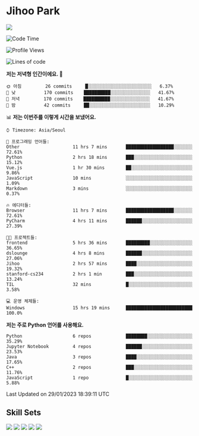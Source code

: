 # Jihoo Park
<!--![mazandi profile](http://mazandi.herokuapp.com/api?handle=wlgn8648&theme=warm) -->

<a href="https://www.linkedin.com/in/parkjihoo/" target="_blank"><img src="https://img.shields.io/badge/linkedin-0A66C2?style=flat-square&logo=linkedin&logoColor=white"/></a>

<!--START_SECTION:waka-->
![Code Time](http://img.shields.io/badge/Code%20Time-221%20hrs%2057%20mins-blue)

![Profile Views](http://img.shields.io/badge/Profile%20Views-22-blue)

![Lines of code](https://img.shields.io/badge/%EC%A0%80%EB%8A%94%20%EC%97%AC%ED%83%9C%EA%B9%8C%EC%A7%80%20-1%20Million%20%EC%A4%84%EC%9D%98%20%EC%BD%94%EB%93%9C%EB%A5%BC%20%EC%9E%91%EC%84%B1%ED%96%88%EC%96%B4%EC%9A%94.-blue)

**저는 저녁형 인간이에요. 🦉** 

```text
🌞 아침         26 commits     █░░░░░░░░░░░░░░░░░░░░░░░░   6.37% 
🌆 낮　         170 commits    ██████████░░░░░░░░░░░░░░░   41.67% 
🌃 저녁         170 commits    ██████████░░░░░░░░░░░░░░░   41.67% 
🌙 밤　         42 commits     ██░░░░░░░░░░░░░░░░░░░░░░░   10.29%

```


📊 **저는 이번주를 이렇게 시간을 보냈어요.** 

```text
⌚︎ Timezone: Asia/Seoul

💬 프로그래밍 언어들: 
Other                    11 hrs 7 mins       ██████████████████░░░░░░░   72.61% 
Python                   2 hrs 18 mins       ███░░░░░░░░░░░░░░░░░░░░░░   15.12% 
Vue.js                   1 hr 30 mins        ██░░░░░░░░░░░░░░░░░░░░░░░   9.86% 
JavaScript               10 mins             ░░░░░░░░░░░░░░░░░░░░░░░░░   1.09% 
Markdown                 3 mins              ░░░░░░░░░░░░░░░░░░░░░░░░░   0.37%

🔥 에디터들: 
Browser                  11 hrs 7 mins       ██████████████████░░░░░░░   72.61% 
PyCharm                  4 hrs 11 mins       ██████░░░░░░░░░░░░░░░░░░░   27.39%

🐱‍💻 프로젝트들: 
frontend                 5 hrs 36 mins       █████████░░░░░░░░░░░░░░░░   36.65% 
dslounge                 4 hrs 8 mins        ██████░░░░░░░░░░░░░░░░░░░   27.06% 
Jihoo                    2 hrs 57 mins       ████░░░░░░░░░░░░░░░░░░░░░   19.32% 
stanford-cs234           2 hrs 1 min         ███░░░░░░░░░░░░░░░░░░░░░░   13.24% 
TIL                      32 mins             █░░░░░░░░░░░░░░░░░░░░░░░░   3.58%

💻 운영 체제들: 
Windows                  15 hrs 19 mins      █████████████████████████   100.0%

```

**저는 주로 Python 언어를 사용해요.** 

```text
Python                   6 repos             ████████░░░░░░░░░░░░░░░░░   35.29% 
Jupyter Notebook         4 repos             ██████░░░░░░░░░░░░░░░░░░░   23.53% 
Java                     3 repos             ████░░░░░░░░░░░░░░░░░░░░░   17.65% 
C++                      2 repos             ███░░░░░░░░░░░░░░░░░░░░░░   11.76% 
JavaScript               1 repo              █░░░░░░░░░░░░░░░░░░░░░░░░   5.88%

```



 Last Updated on 29/01/2023 18:39:11 UTC
<!--END_SECTION:waka-->

## Skill Sets
<a><img src="https://img.shields.io/badge/tensorflow-FF6F00?style=flat-square&logo=tensorflow&logoColor=white"/></a>
<a><img src="https://img.shields.io/badge/mysql-4479A1?style=flat-square&logo=mysql&logoColor=white"/></a>
<a><img src="https://img.shields.io/badge/springboot-6DB33F?style=flat-square&logo=springboot&logoColor=white"/></a>
<a><img src="https://img.shields.io/badge/django-092E20?style=flat-square&logo=django&logoColor=white"/></a>
<a><img src="https://img.shields.io/badge/c++-00599C?style=flat-square&logo=c%2B%2B&logoColor=white"/></a>
<!--
**wlgn8648/wlgn8648** is a ✨ _special_ ✨ repository because its `README.md` (this file) appears on your GitHub profile.

Here are some ideas to get you started:

- 🔭 I’m currently working on ...
- 🌱 I’m currently learning ...
- 👯 I’m looking to collaborate on ...
- 🤔 I’m looking for help with ...
- 💬 Ask me about ...
- 📫 How to reach me: ...
- 😄 Pronouns: ...
- ⚡ Fun fact: ...
-->
